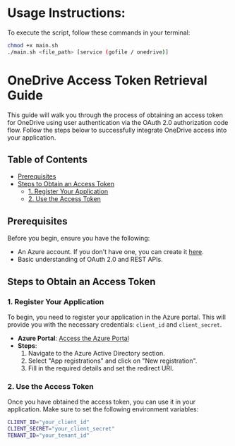 # Usage Instructions:
To execute the script, follow these commands in your terminal:
```bash
chmod +x main.sh
./main.sh <file_path> [service (gofile / onedrive)]
```
# OneDrive Access Token Retrieval Guide

This guide will walk you through the process of obtaining an access token for OneDrive using user authentication via the OAuth 2.0 authorization code flow. Follow the steps below to successfully integrate OneDrive access into your application.

## Table of Contents
- [Prerequisites](#prerequisites)
- [Steps to Obtain an Access Token](#steps-to-obtain-an-access-token)
  - [1. Register Your Application](#1-register-your-application)
  - [2. Use the Access Token](#4-use-the-access-token)

## Prerequisites
Before you begin, ensure you have the following:
- An Azure account. If you don't have one, you can create it [here](https://azure.microsoft.com/free/).
- Basic understanding of OAuth 2.0 and REST APIs.

## Steps to Obtain an Access Token

### 1. Register Your Application
To begin, you need to register your application in the Azure portal. This will provide you with the necessary credentials: `client_id` and `client_secret`.

- **Azure Portal**: [Access the Azure Portal](https://portal.azure.com)
- **Steps**:
  1. Navigate to the Azure Active Directory section.
  2. Select "App registrations" and click on "New registration".
  3. Fill in the required details and set the redirect URI.

### 2. Use the Access Token
Once you have obtained the access token, you can use it in your application. Make sure to set the following environment variables:
```bash
CLIENT_ID="your_client_id"
CLIENT_SECRET="your_client_secret"
TENANT_ID="your_tenant_id"
```